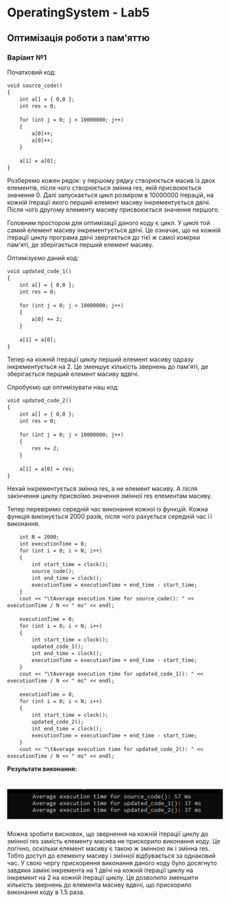 # OperatingSystem - Lab5

##  Оптимізація роботи з пам'яттю

### Варіант №1 
Початковий код:
```
void source_code() 
{
    int a[] = { 0,0 };
    int res = 0;

    for (int j = 0; j < 10000000; j++)
    {
        a[0]++;
        a[0]++;
    }

    a[1] = a[0];
}
```

Розберемо кожен рядок: у першому рядку створюється масив із двох елементів, після чого створюється змінна res, якій присвоюється значення 0. Далі запускається цикл розміром в 10000000 ітерацій, на кожній ітерації якого перший елемент масиву інкрементується двічі. Після чого другому елементу масиву присвоюється значення першого. 

Головним простором для оптимізації даного коду є цикл. У циклі той самий елемент масиву інкрементується двічі. Це означає, що на кожній ітерації циклу програма двічі звертається до тієї ж самої комірки пам'яті, де зберігається перший елемент масиву.

Оптимізуємо даний код: 

```
void updated_code_1()
{
    int a[] = { 0,0 };
    int res = 0;

    for (int j = 0; j < 10000000; j++)
    {
        a[0] += 2;
    }

    a[1] = a[0];
}
```

Тепер на кожній ітерації циклу перший елемент масиву одразу інкрементується на 2. Це зменшує кількість звернень до пам'яті, де зберігається перший елемент масиву вдвічі.

Спробуємо ще оптимізувати наш код: 

```
void updated_code_2()
{
    int a[] = { 0,0 };
    int res = 0;

    for (int j = 0; j < 10000000; j++)
    {
        res += 2;
    }

    a[1] = a[0] = res;
}
```

Нехай інкрементується змінна res, а не елемент масиву. А після закінчення циклу присвоїмо значення змінної res елементам масиву.

Тепер перевіримо середній час виконання кожної із функцій. Кожна функція виконується 2000 разів, після чого рахується середній час її виконання. 

```
    int N = 2000;
    int executionTime = 0;
    for (int i = 0; i < N; i++)
    {
        int start_time = clock();
        source_code();
        int end_time = clock();
        executionTime = executionTime + end_time - start_time;
    }
    cout << "\tAverage execution time for source_code(): " << executionTime / N << " ms" << endl;

    executionTime = 0;
    for (int i = 0; i < N; i++)
    {
        int start_time = clock();
        updated_code_1();
        int end_time = clock();
        executionTime = executionTime + end_time - start_time;
    }
    cout << "\tAverage execution time for updated_code_1(): " << executionTime / N << " ms" << endl;

    executionTime = 0;
    for (int i = 0; i < N; i++)
    {
        int start_time = clock();
        updated_code_2();
        int end_time = clock();
        executionTime = executionTime + end_time - start_time;
    }
    cout << "\tAverage execution time for updated_code_2(): " << executionTime / N << " ms" << endl;
```

**Результати виконання:**

![Screenshot1](https://github.com/Wistony/OperatingSystem_Labs/blob/master/Lab5_MemoryOptimisation/img/1.png)
=
Можна зробити висновок, що звернення на кожній ітерації циклу до змінної res замість елементу масива не прискорило виконання коду. Це логічно, оскільки елемент масиву є такою ж змінною як і змінна res. Тобто доступ до елементу масиву і змінної відбувається за однаковий час. У свою чергу прискорення виконання даного коду було досягнуто завдяки заміні інкремента на 1 двічі на кожній ітерації циклу на інкремент на 2 на кожній ітерації циклу. Це дозволило зменшити кількість звернень до елемента масиву вдвічі, що прискорило виконання коду в 1.5 раза. 





